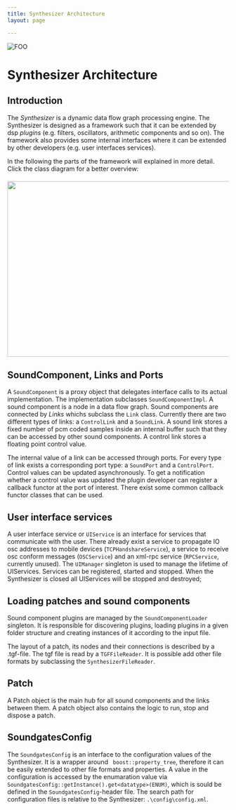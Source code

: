 ```yaml
---
title: Synthesizer Architecture
layout: page

---
```

![FOO]({{site.url}}/assets/images/slider_architecture.png)

# Synthesizer Architecture

## Introduction

The _Synthesizer_ is a dynamic data flow graph processing engine. The Synthesizer is designed as a framework such that it can be extended by dsp _plugins_ (e.g. filters, oscillators, arithmetic components and so on). The framework also  provides some internal interfaces where it can be extended by other developers (e.g. user interfaces services).

In the following the parts of the framework will explained in more detail. Click the class diagram for a better overview:

<div style="text-align:center; margin-top:20px; margin-bottom:20px;">
    <a class="lightbox-popup-link" href="{{site.url}}/assets/images/Synthesizer.svg" title="Synthesizer architecture class diagram">
	    <img src="{{site.url}}/assets/images/Synthesizer.svg" height="400" width="520">
    </a>
</div>

## SoundComponent, Links and Ports

A `SoundComponent` is a proxy object that delegates interface calls to its actual implementation. The implementation subclasses `SoundComponentImpl`. A sound component is a node in a data flow graph. Sound components are connected by _Links_ whichs subclass the `Link` class. Currently there are two different types of links: a `ControlLink` and a `SoundLink`. A sound link stores a fixed number of pcm coded samples inside an internal buffer such that they can be accessed by other sound components. A control link stores a floating point control value.

The internal value of a link can be accessed through ports. For every type of link exists a corresponding port type: a `SoundPort` and a `ControlPort`. Control values can be updated asynchronously. To get a notification whether a control value was updated the plugin developer can register a callback functor at the port of interest. There exist some common callback functor classes that can be used.

## User interface services

A user interface service or `UIService` is an interface for services that communicate with the user. There already exist a service to propagate IO osc addresses to mobile devices (`TCPHandshareService`), a service to receive osc conform messages (`OSCService`) and an xml-rpc service (`RPCService`, currently unused). The `UIManager` singleton is used to manage the lifetime of UIServices. Services can be registered, started and stopped. When the Synthesizer is closed all UIServices will be stopped and destroyed;

## Loading patches and sound components

Sound component plugins are managed by the `SoundComponentLoader` singleton. It is responsible for discovering plugins, loading plugins in a given folder structure and creating instances of it according to the input file.

The layout of a patch, its nodes and their connections is described by a .tgf-file. The tgf file is read by a `TGFFileReader`. It is possible add other file formats by subclassing the `SynthesizerFileReader`.

## Patch

A Patch object is the main hub for all sound components and the links between them. A patch object also contains the logic to run, stop and dispose a patch.

## SoundgatesConfig

The `SoundgatesConfig` is an interface to the configuration values of the Synthesizer. It is a wrapper around ` boost::property_tree`, therefore it can be easily extended to other file formats and properties. A value in the configuration is accessed by the enumaration value via `SoundgatesConfig::getInstance().get<datatype>(ENUM)`, which is sould be defined in the `SoundgatesConfig`-header file. The search path for configuration files is relative to the Synthesizer: `.\config\config.xml`.

